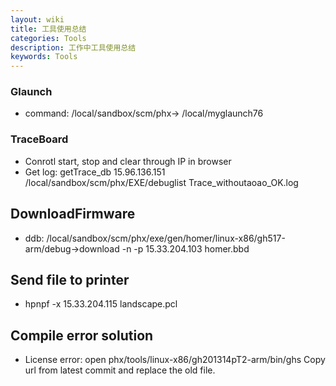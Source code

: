 ```yaml
---
layout: wiki
title: 工具使用总结
categories: Tools
description: 工作中工具使用总结
keywords: Tools
---
```


### Glaunch  

* command: /local/sandbox/scm/phx-> /local/myglaunch76  

### TraceBoard  
* Conrotl start, stop and clear through IP in browser  
* Get log: getTrace_db 15.96.136.151 /local/sandbox/scm/phx/EXE/debuglist Trace_withoutaoao_OK.log

## DownloadFirmware  
* ddb: /local/sandbox/scm/phx/exe/gen/homer/linux-x86/gh517-arm/debug->download -n -p 15.33.204.103 homer.bbd  

## Send file to printer
* hpnpf -x 15.33.204.115 landscape.pcl

## Compile error solution
* License error: open phx/tools/linux-x86/gh201314pT2-arm/bin/ghs  Copy url from latest commit and replace the old file.


